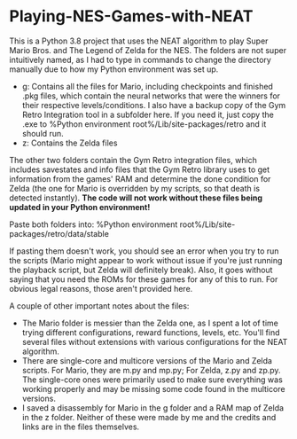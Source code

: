 # Playing-NES-Games-with-NEAT
This is a Python 3.8 project that uses the NEAT algorithm to play Super Mario Bros. and The Legend of Zelda for the NES.
The folders are not super intuitively named, as I had to type in commands to change the directory manually due to how my Python environment was set up.
* g: Contains all the files for Mario, including checkpoints and finished .pkg files, which contain the neural networks that were the winners for their respective levels/conditions. I also have a backup copy of the Gym Retro Integration tool in a subfolder here. If you need it, just copy the .exe to %Python environment root%/Lib/site-packages/retro and it should run.
* z: Contains the Zelda files

The other two folders contain the Gym Retro integration files, which includes savestates and info files that the Gym Retro library uses to get information from the games' RAM and determine the done condition for Zelda (the one for Mario is overridden by my scripts, so that death is detected instantly). **The code will not work without these files being updated in your Python environment!**

Paste both folders into: %Python environment root%/Lib/site-packages/retro/data/stable

If pasting them doesn't work, you should see an error when you try to run the scripts (Mario might appear to work without issue if you're just running the playback script, but Zelda will definitely break). Also, it goes without saying that you need the ROMs for these games for any of this to run. For obvious legal reasons, those aren't provided here.

A couple of other important notes about the files:
* The Mario folder is messier than the Zelda one, as I spent a lot of time trying different configurations, reward functions, levels, etc. You'll find several files without extensions with various configurations for the NEAT algorithm.
* There are single-core and multicore versions of the Mario and Zelda scripts. For Mario, they are m.py and mp.py; For Zelda, z.py and zp.py. The single-core ones were primarily used to make sure everything was working properly and may be missing some code found in the multicore versions.
* I saved a disassembly for Mario in the g folder and a RAM map of Zelda in the z folder. Neither of these were made by me and the credits and links are in the files themselves.
